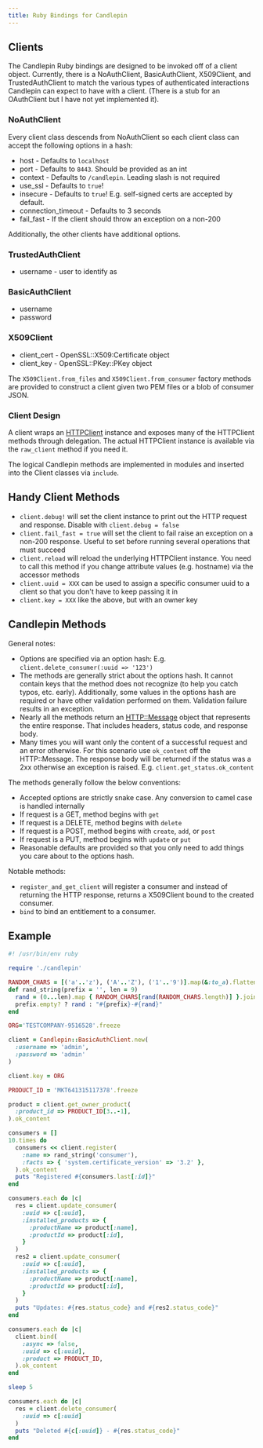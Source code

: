 ```yaml
---
title: Ruby Bindings for Candlepin
---
```

## Clients
The Candlepin Ruby bindings are designed to be invoked off of a client object.
Currently, there is a NoAuthClient, BasicAuthClient, X509Client, and
TrustedAuthClient to match the various types of authenticated interactions
Candlepin can expect to have with a client.  (There is a stub for an OAuthClient
but I have not yet implemented it).

### NoAuthClient
Every client class descends from NoAuthClient so each client class can accept
the following options in a hash:

* host - Defaults to `localhost`
* port - Defaults to `8443`.  Should be provided as an int
* context - Defaults to `/candlepin`.  Leading slash is not required
* use_ssl - Defaults to `true`!
* insecure - Defaults to `true`!  E.g. self-signed certs are accepted by
  default.
* connection_timeout - Defaults to 3 seconds
* fail_fast - If the client should throw an exception on a non-200

Additionally, the other clients have additional options.

### TrustedAuthClient
* username - user to identify as

### BasicAuthClient
* username
* password

### X509Client
* client_cert - OpenSSL::X509:Certificate object
* client_key - OpenSSL::PKey::PKey object

The `X509Client.from_files` and `X509Client.from_consumer` factory methods are
provided to construct a client given two PEM files or a blob of consumer JSON.

### Client Design
A client wraps an [HTTPClient](https://github.com/nahi/httpclient) instance and
exposes many of the HTTPClient methods through delegation.  The actual
HTTPClient instance is available via the `raw_client` method if you need it.

The logical Candlepin methods are implemented in modules and inserted into
the Client classes via `include`.

## Handy Client Methods
* `client.debug!` will set the client instance to print out the HTTP request and
  response.  Disable with `client.debug = false`
* `client.fail_fast = true` will set the client to fail raise an exception on a
  non-200 response.  Useful to set before running several operations that must
  succeed
* `client.reload` will reload the underlying HTTPClient instance.  You need to
  call this method if you change attribute values (e.g. hostname) via the
  accessor methods
* `client.uuid = XXX` can be used to assign a specific consumer uuid to a client
  so that you don't have to keep passing it in
* `client.key = XXX` like the above, but with an owner key

## Candlepin Methods
General notes:

  * Options are specified via an option hash: E.g. `client.delete_consumer(:uuid
    => '123')`
  * The methods are generally strict about the options hash.  It cannot contain
    keys that the method does not recognize (to help you catch typos, etc.
    early).  Additionally, some values in the options hash are required or have
    other validation performed on them.  Validation failure results in an
    exception.
  * Nearly all the methods return an
    [HTTP::Message](http://www.rubydoc.info/gems/httpclient/HTTP/Message) object
    that represents the entire response.  That includes headers, status code,
    and response body.
  * Many times you will want only the content of a successful request and an
    error otherwise.  For this scenario use `ok_content` off the HTTP::Message.
    The response body will be returned if the status was a 2xx otherwise an
    exception is raised.  E.g. `client.get_status.ok_content`

The methods generally follow the below conventions:

  * Accepted options are strictly snake case.  Any conversion to camel case is
    handled internally
  * If request is a GET, method begins with `get`
  * If request is a DELETE, method begins with `delete`
  * If request is a POST, method begins with `create`, `add`, or `post`
  * If request is a PUT, method begins with `update` or `put`
  * Reasonable defaults are provided so that you only need to add things you
    care about to the options hash.

Notable methods:

  * `register_and_get_client` will register a consumer and instead of returning
    the HTTP response, returns a X509Client bound to the created consumer.
  * `bind` to bind an entitlement to a consumer.

## Example

```ruby
#! /usr/bin/env ruby

require './candlepin'

RANDOM_CHARS = [('a'..'z'), ('A'..'Z'), ('1'..'9')].map(&:to_a).flatten
def rand_string(prefix = '', len = 9)
  rand = (0...len).map { RANDOM_CHARS[rand(RANDOM_CHARS.length)] }.join
  prefix.empty? ? rand : "#{prefix}-#{rand}"
end

ORG='TESTCOMPANY-9516528'.freeze

client = Candlepin::BasicAuthClient.new(
  :username => 'admin',
  :password => 'admin'
)

client.key = ORG

PRODUCT_ID = 'MKT641315117378'.freeze

product = client.get_owner_product(
  :product_id => PRODUCT_ID[3..-1],
).ok_content

consumers = []
10.times do
  consumers << client.register(
    :name => rand_string('consumer'),
    :facts => { 'system.certificate_version' => '3.2' },
  ).ok_content
  puts "Registered #{consumers.last[:id]}"
end

consumers.each do |c|
  res = client.update_consumer(
    :uuid => c[:uuid],
    :installed_products => {
      :productName => product[:name],
      :productId => product[:id],
    }
  )
  res2 = client.update_consumer(
    :uuid => c[:uuid],
    :installed_products => {
      :productName => product[:name],
      :productId => product[:id],
    }
  )
  puts "Updates: #{res.status_code} and #{res2.status_code}"
end

consumers.each do |c|
  client.bind(
    :async => false,
    :uuid => c[:uuid],
    :product => PRODUCT_ID,
  ).ok_content
end

sleep 5

consumers.each do |c|
  res = client.delete_consumer(
    :uuid => c[:uuid]
  )
  puts "Deleted #{c[:uuid]} - #{res.status_code}"
end
```
